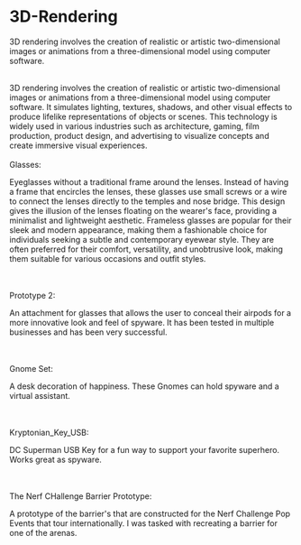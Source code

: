 # 3D-Rendering
3D rendering involves the creation of realistic or artistic two-dimensional images or animations from a three-dimensional model using computer software.

<br>
3D rendering involves the creation of realistic or artistic two-dimensional images or animations from a three-dimensional model using computer software. It simulates lighting, textures, shadows, and other visual effects to produce lifelike representations of objects or scenes. This technology is widely used in various industries such as architecture, gaming, film production, product design, and advertising to visualize concepts and create immersive visual experiences.
<br>


<br>
Glasses:
<br><p> Eyeglasses without a traditional frame around the lenses. Instead of having a frame that encircles the lenses, these glasses use small screws or a wire to connect the lenses directly to the temples and nose bridge. This design gives the illusion of the lenses floating on the wearer's face, providing a minimalist and lightweight aesthetic. Frameless glasses are popular for their sleek and modern appearance, making them a fashionable choice for individuals seeking a subtle and contemporary eyewear style. They are often preferred for their comfort, versatility, and unobtrusive look, making them suitable for various occasions and outfit styles. </p>
<br>

<br>
Prototype 2:
<br><p>An attachment for glasses that allows the user to conceal their airpods for a more innovative look and feel of spyware. It has been tested in multiple businesses and has been very successful.</p>
<br>

<br>
Gnome Set:
<br><p>A desk decoration of happiness. These Gnomes can hold spyware and a virtual assistant.</p>

<br>

<br>
Kryptonian_Key_USB:
<br><p>DC Superman USB Key for a fun way to support your favorite superhero. Works great as spyware.</p>
<br>

<br>
The Nerf CHallenge Barrier Prototype:
<br><p>A prototype of the barrier's that are constructed for the Nerf Challenge Pop Events that tour internationally. I was tasked with recreating a barrier for one of the arenas.</p>
<br>
